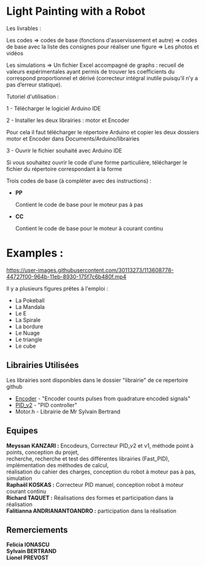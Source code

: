 # Light Painting with a Robot

Les livrables :

Les codes
  => codes de base (fonctions d'asservissement et autre)
  => codes de base avec la liste des consignes pour réaliser une figure
  => Les photos et vidéos

Les simulations
=> Un fichier Excel accompagné de graphs : recueil de valeurs expérimentales ayant permis de trouver les coefficients du correspond proportionnel et dérivé (correcteur intégral inutile puisqu’il n’y a pas d’erreur statique).




Tutoriel d'utilisation : 


1 - Télécharger le logiciel Arduino IDE


2 - Installer les deux librairies : motor et Encoder

Pour cela il faut télécharger le répertoire Arduino et copier les deux dossiers motor et Encoder dans Documents/Arduino/librairies


3 - Ouvrir le fichier souhaité avec Arduino IDE

Si vous souhaitez ouvrir le code d'une forme particulière, télécharger le fichier du répertoire correspondant à la forme



Trois codes de base (à compléter avec des instructions) :

- **PP**
  
  Contient le code de base pour le moteur pas à pas

- **CC**
  
  Contient le code de base pour le moteur à courant continu
  
# Examples : 


https://user-images.githubusercontent.com/30113273/113608778-44727f00-964b-11eb-8930-175f7c6b480f.mp4




Il y a plusieurs figures prêtes à l'emploi :
- La Pokeball
- La Mandala
- Le E
- La Spirale
- La bordure
- Le Nuage
- Le triangle
- Le cube

## Librairies Utilisées

Les librairies sont disponibles dans le dossier "librairie" de ce repertoire github

* [Encoder](https://github.com/PaulStoffregen/Encoder) - "Encoder counts pulses from quadrature encoded signals"
* [PID_v2](https://github.com/gelraen/Arduino-PID-Library) - "PID controller"
* Motor.h - Librairie de Mr Sylvain Bertrand

## Equipes

**Meyssan KANZARI :** Encodeurs, Correcteur PID_v2 et v1, méthode point à points, conception du projet,  
recherche, recherche et test des différentes librairies (Fast_PID), implémentation des méthodes de calcul,  
réalisation du cahier des charges, conception du robot à moteur pas à pas, simulation  
**Raphaël KOSKAS :** Correcteur PID manuel, conception robot à moteur courant continu  
**Richard TAQUET :** Réalisations des formes et participation dans la réalisation  
**Falitianna ANDRIANANTOANDRO :** participation dans la réalisation  

## Remerciements

**Felicia IONASCU**  
**Sylvain BERTRAND**  
**Lionel PREVOST**  
